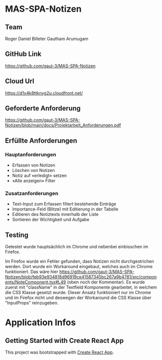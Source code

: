 # MAS-SPA-Notizen

## Team
Roger Daniel Billeter
Gautham Arumugam

## GitHub Link
https://github.com/gaut-3/MAS-SPA-Notizen

## Cloud Url
https://d1y4k8ttknyg2u.cloudfront.net/

## Geforderte Anforderung
https://github.com/gaut-3/MAS-SPA-Notizen/blob/main/docs/Projektarbeit_Anforderungen.pdf

## Erfüllte Anforderungen
### Hauptanforderungen
* Erfassen von Notizen
* Löschen von Notizen
* Notiz auf «erledigt» setzen
* «Alle anzeigen» Filter

### Zusatzanforderungen
* Text-Input zum Erfassen filtert bestehende Einträge
* Importance-Feld (Blitze) mit Editierung in der Tabelle
* Editieren des Notiztexts innerhalb der Liste
* Sortieren der Wichtigkeit und Aufgabe

## Testing
Getestet wurde hauptsächlich im Chrome und nebenbei einbisschen im Firefox.

Im Firefox wurde ein Fehler gefunden, dass Notizen nicht durchgestrichen werden.
Dort wurde ein Workaround eingebaut, welches auch im Chrome funktioniert.
Das wäre hier https://github.com/gaut-3/MAS-SPA-Notizen/blob/feb93e934818d96919ce41587345bc267a9b4781/src/components/NoteComponent.tsx#L49 (oben noch der Kommentar). Es wurde zuerst mit "className" in der Textfield Komponente gearbeitet, in welchem die CSS Klasse gesetzt wurde. Dieser Ansatz funktioniert nur im Chrome und im Firefox nicht und deswegen der Workaround die CSS Klasse über "InputProps" reinzugeben.


# Application Infos
## Getting Started with Create React App

This project was bootstrapped with [Create React App](https://github.com/facebook/create-react-app).
